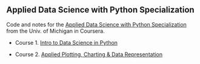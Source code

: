 ## Applied Data Science with Python Specialization

Code and notes for the [Applied Data Science with Python Specialization](https://www.coursera.org/specializations/data-science-python) from the Univ. of Michigan 
in Coursera.

* Course 1. [Intro to Data Science in Python](https://github.com/scaceresg/course-applied-data-science/tree/main/1-intro-ds)

* Course 2. [Applied Plotting, Charting & Data Representation](https://github.com/scaceresg/course-applied-data-science/tree/main/2-plotting-charting)

